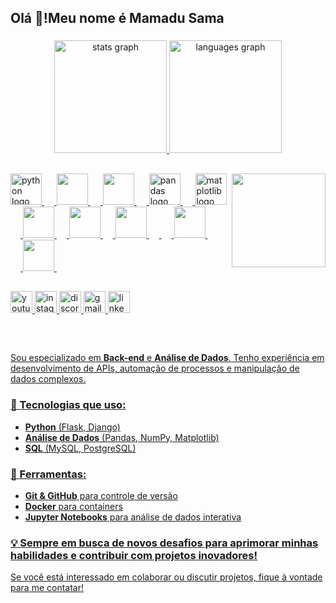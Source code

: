 <h2 align="left">Olá 👋!Meu nome é Mamadu Sama</h2>

###

<div align="center">
  <a href="https://github.com/mamadusama/mamadusama">
  <img src="https://github-readme-stats.vercel.app/api?username=mamadusama&hide_title=false&hide_rank=false&show_icons=true&include_all_commits=true&count_private=true&disable_animations=false&theme=dracula&locale=en&hide_border=false" height="180em" alt="stats graph"  />
  <img src="https://github-readme-stats.vercel.app/api/top-langs?username=mamadusama&locale=en&hide_title=false&layout=compact&card_width=320&langs_count=5&theme=dracula&hide_border=false" height="180em" alt="languages graph"  />
</div>


<img align="right" height="150" src="https://i.imgflip.com/65efzo.gif"  />

##

<div align="left">
  <img src="https://cdn.jsdelivr.net/gh/devicons/devicon/icons/python/python-original.svg" height="50" alt="python logo"  />
  <img width="16" />
 <img src="https://devicon-website.vercel.app/api/django/plain.svg?color=%230042C1"  height="50"></img>
  <img width="16" />
  <img src="https://devicon-website.vercel.app/api/flask/original.svg?color=%23FFFFFF"  height="50"></img>
  <img width="16" />
  <img src="https://cdn.jsdelivr.net/gh/devicons/devicon/icons/pandas/pandas-original.svg" height="50" alt="pandas logo"  />
  <img width="16" />
  <img src="https://cdn.jsdelivr.net/gh/devicons/devicon/icons/matplotlib/matplotlib-original.svg" height="50" alt="matplotlib logo"  />
   <img width="16" />
  <img src="https://devicon-website.vercel.app/api/numpy/original.svg" height="50"></img>
    <img width="16" />
  <img src="https://devicon-website.vercel.app/api/sqlite/original.svg"  height="50"></img>
  <img width="16" />
  <img src="https://devicon-website.vercel.app/api/postgresql/original-wordmark.svg" height="50"></img>
  <img width="16" />
  <img width="16" />
  <img src="https://devicon-website.vercel.app/api/firebase/plain.svg" height="50"></img>
  <img width="16" />
  <img width="16" />
  <img src="https://devicon-website.vercel.app/api/git/original.svg"  height="50"></img>
  <img width="16" />
  
</div>

##

<div align="left">
  <a href="https://www.instagram.com/devdumaster/">
  <img src="https://img.shields.io/static/v1?message=Youtube&logo=youtube&label=&color=FF0000&logoColor=white&labelColor=&style=for-the-badge" height="35" alt="youtube logo"  />
  <img src="https://img.shields.io/static/v1?message=Instagram&logo=instagram&label=&color=E4405F&logoColor=white&labelColor=&style=for-the-badge" height="35" alt="instagram logo"  />

  <img src="https://img.shields.io/static/v1?message=Discord&logo=discord&label=&color=7289DA&logoColor=white&labelColor=&style=for-the-badge" height="35" alt="discord logo"  />
  <img src="https://img.shields.io/static/v1?message=Gmail&logo=gmail&label=&color=D14836&logoColor=white&labelColor=&style=for-the-badge" height="35" alt="gmail logo"  />
  <img src="https://img.shields.io/static/v1?message=LinkedIn&logo=linkedin&label=&color=0077B5&logoColor=white&labelColor=&style=for-the-badge" height="35" alt="linkedin logo"  />
</div>


##


<br clear="both">




Sou especializado em **Back-end** e **Análise de Dados**. Tenho experiência em desenvolvimento de APIs, automação de processos e manipulação de dados complexos.

### 🚀 Tecnologias que uso:
- **Python** (Flask, Django)
- **Análise de Dados** (Pandas, NumPy, Matplotlib)
- **SQL** (MySQL, PostgreSQL)

### 🔧 Ferramentas:
- **Git & GitHub** para controle de versão
- **Docker** para containers
- **Jupyter Notebooks** para análise de dados interativa

### 💡 Sempre em busca de novos desafios para aprimorar minhas habilidades e contribuir com projetos inovadores!

Se você está interessado em colaborar ou discutir projetos, fique à vontade para me contatar!
   






